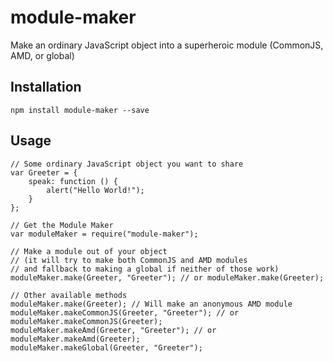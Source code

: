 # module-maker
Make an ordinary JavaScript object into a superheroic module (CommonJS, AMD, or global)

## Installation

```
npm install module-maker --save
```

## Usage

```
// Some ordinary JavaScript object you want to share
var Greeter = {
    speak: function () {
        alert("Hello World!");
    }
};

// Get the Module Maker
var moduleMaker = require("module-maker");

// Make a module out of your object
// (it will try to make both CommonJS and AMD modules
// and fallback to making a global if neither of those work)
moduleMaker.make(Greeter, "Greeter"); // or moduleMaker.make(Greeter);

// Other available methods
moduleMaker.make(Greeter); // Will make an anonymous AMD module
moduleMaker.makeCommonJS(Greeter, "Greeter"); // or moduleMaker.makeCommonJS(Greeter);
moduleMaker.makeAmd(Greeter, "Greeter"); // or moduleMaker.makeAmd(Greeter);
moduleMaker.makeGlobal(Greeter, "Greeter");
```
